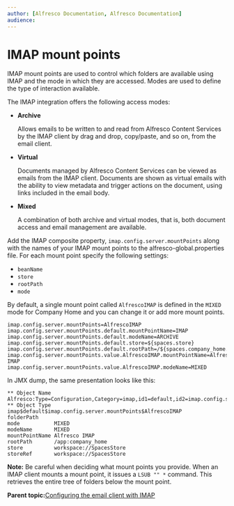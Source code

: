 ```yaml
---
author: [Alfresco Documentation, Alfresco Documentation]
audience: 
---
```


# IMAP mount points

IMAP mount points are used to control which folders are available using IMAP and the mode in which they are accessed. Modes are used to define the type of interaction available.

The IMAP integration offers the following access modes:

-   **Archive**

    Allows emails to be written to and read from Alfresco Content Services by the IMAP client by drag and drop, copy/paste, and so on, from the email client.

-   **Virtual**

    Documents managed by Alfresco Content Services can be viewed as emails from the IMAP client. Documents are shown as virtual emails with the ability to view metadata and trigger actions on the document, using links included in the email body.

-   **Mixed**

    A combination of both archive and virtual modes, that is, both document access and email management are available.


Add the IMAP composite property, `imap.config.server.mountPoints` along with the names of your IMAP mount points to the alfresco-global.properties file. For each mount point specify the following settings:

-   `beanName`
-   `store`
-   `rootPath`
-   `mode`

By default, a single mount point called `AlfrescoIMAP` is defined in the `MIXED` mode for Company Home and you can change it or add more mount points.

```
imap.config.server.mountPoints=AlfrescoIMAP
imap.config.server.mountPoints.default.mountPointName=IMAP
imap.config.server.mountPoints.default.modeName=ARCHIVE
imap.config.server.mountPoints.default.store=${spaces.store}
imap.config.server.mountPoints.default.rootPath=/${spaces.company_home.childname}
imap.config.server.mountPoints.value.AlfrescoIMAP.mountPointName=Alfresco IMAP
imap.config.server.mountPoints.value.AlfrescoIMAP.modeName=MIXED
```

In JMX dump, the same presentation looks like this:

```
** Object Name Alfresco:Type=Configuration,Category=imap,id1=default,id2=imap.config.server.mountPoints,id3=AlfrescoIMAP
** Object Type imap$default$imap.config.server.mountPoints$AlfrescoIMAP
folderPath     
mode           MIXED
modeName       MIXED
mountPointName Alfresco IMAP
rootPath       /app:company_home
store          workspace://SpacesStore
storeRef       workspace://SpacesStore
```

**Note:** Be careful when deciding what mount points you provide. When an IMAP client mounts a mount point, it issues a `LSUB "" *` command. This retrieves the entire tree of folders below the mount point.

**Parent topic:**[Configuring the email client with IMAP](../concepts/imap-intro.md)

